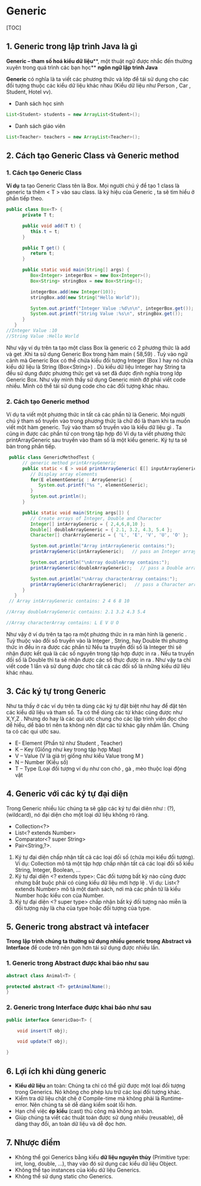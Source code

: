 # Generic

[TOC]

## 1. Generic trong lập trình Java là gì 

**Generic – tham số hoá kiểu dữ liệu****, một thuật ngữ được nhắc đến thường xuyên trong quá trình các bạn học** **ngôn ngữ lập trình Java**

**Generic** có nghĩa là ta viết các phương thức và lớp để tái sử dụng cho các đối tượng thuộc các kiểu dữ liệu khác nhau (Kiểu dữ liệu như Person , Car , Student, Hotel vv).

- Danh sách học sinh

```java
List<Student> students = new ArrayList<Student>();
```

- Danh sách giáo viên

```java
List<Teacher> teachers = new ArrayList<Teacher>();
```

## 2. Cách tạo Generic Class và Generic method 

### 1. Cách tạo Generic Class

 **Ví dụ** ta tạo Generic Class tên là Box. Mọi người chú ý để tạo 1 class là generic ta thêm < T > vào sau class. <T> là ký hiệu của Generic , ta sẽ tìm hiểu ở phần tiếp theo.

```java
public class Box<T> {
      private T t;

      public void add(T t) {
         this.t = t;
      }

      public T get() {
         return t;
      }

      public static void main(String[] args) {
         Box<Integer> integerBox = new Box<Integer>();
         Box<String> stringBox = new Box<String>();

         integerBox.add(new Integer(10));
         stringBox.add(new String("Hello World"));

         System.out.printf("Integer Value :%d\n\n", integerBox.get());
         System.out.printf("String Value :%s\n", stringBox.get());
      }
   }
//Integer Value :10
//String Value :Hello World
```

Như vậy ví dụ trên ta tạo một class Box là generic có 2 phương thức là add và get .Khi ta sử dụng Generic Box trong hàm main ( 58,59) . Tuỳ vào ngữ cảnh mà Generic Box có thể chứa kiểu đối tượng Integer (Box ) hay nó chứa kiểu dữ liệu là String (Box\<String\>) . Dù kiểu dữ liệu Integer hay String ta đều sử dụng được phương thức get và set đã được định nghỉa trong lớp Generic Box. Như vậy mình thấy sử dụng Generic mình đỡ phải viết code nhiều. Mình có thể tái sử dụng code cho các đối tượng khác nhau.

### 2. Cách tạo Generic method 

Ví dụ ta viết một phương thức in tất cả các phần tử là Generic. Mọi người chú ý tham số truyền vào trong phương thức là chữ <E> đó là tham khi ta muốn viết một hàm generic. Tuỳ vào tham số truyền vào là kiểu dữ liệu gì . Ta cũng in được các phần tử con trong tập hợp đó Ví dụ ta viết phương thức printArrayGeneric sau truyền vào tham số là một kiểu generic. Ký tự <E> ta sẽ bàn trong phần tiếp.

```java
 public class GenericMethodTest {
      // generic method printArrayGeneric
      public static < E > void printArrayGeneric( E[] inputArrayGeneric ) {
         // Display array elements
         for(E elementGeneric : ArrayGeneric) {
            System.out.printf("%s ", elementGeneric);
         }
         System.out.println();
      }

      public static void main(String args[]) {
         // Create arrays of Integer, Double and Character
         Integer[] intArrayGeneric = { 2,4,6,8,10 };
         Double[] doubleArrayGeneric = { 2.1, 3.2, 4.3, 5.4 };
         Character[] charArrayGeneric = { 'L', 'E', 'V', 'U', 'O' };

         System.out.println("Array intArrayGeneric contains:");
         printArrayGeneric(intArrayGeneric);   // pass an Integer array

         System.out.println("\nArray doubleArray contains:");
         printArrayGeneric(doubleArrayGeneric);   // pass a Double array

         System.out.println("\nArray characterArray contains:");
         printArrayGeneric(charArrayGeneric);   // pass a Character array
      }
   }
 // Array intArrayGeneric contains: 2 4 6 8 10

//Array doubleArrayGeneric contains: 2.1 3.2 4.3 5.4

//Array characterArray contains: L E V U O
```

Như vậy ở ví dụ trên ta tạo ra một phương thức in ra màn hình là generic . Tuỳ thuộc vào đối số truyền vào là Integer , String, hay Double thì phương thức in đều in ra được các phần tử Nếu ta truyền đối số là Integer thì sẽ nhận được kết quả là các số nguyên trong tập hợp được in ra . Nếu ta truyền đối số là Double thì ta sẽ nhận được các số thực được in ra . Như vậy ta chỉ viết code 1 lần và sử dụng được cho tất cả các đối số là những kiểu dữ liệu khác nhau.

## 3. Các ký tự trong Generic 

Như ta thấy ở các ví dụ trên ta dùng các ký tự đặt biệt như <T> hay <E> để đặt tên các kiểu dữ liệu và tham số. Ta có thể dùng các từ khác cũng được như X,Y,Z . Nhưng do <T> hay <E> là các qui ước chung cho các lập trình viên đọc cho dể hiểu, dể bảo trì nên ta không nên đặt các từ khác gây nhầm lẫn. Chúng ta có các qui ước sau.

- E- Element (Phần tử như Student , Teacher)
- K – Key (Giống như key trong tập hợp Map)
- V – Value (V là giá trị giống như kiểu Value trong M )
- N – Number (Kiểu số)
- T – Type (Loại đối tượng ví dụ như con chó , gà , mèo thuộc loại động vật

## 4. Generic với các ký tự đại diện 

Trong Generic nhiều lúc chúng ta sẽ gặp các ký tự đại diên như : (?),(wildcard), nó đại diện cho một loại dữ liệu không rõ ràng.

- Collection<?>
- List<? extends Number>
- Comparator<? super String>
- Pair<String,?>.

1. Ký tự đại diện <?> chấp nhận tất cả các loại đối số (chứa mọi kiểu đối tượng). Ví dụ: Collection<?> mô tả một tập hợp chấp nhận tất cả các loại đối số kiểu String, Integer, Boolean, …
2. Ký tự đại diện <? extends type>: Các đối tượng bất kỳ nào cũng được nhưng bắt buộc phải có cùng kiểu dữ liệu mới hợp lệ . Ví dụ: List<? extends Number> mô tả một danh sách, nơi mà các phần tử là kiểu Number hoặc kiểu con của Number.
3. Ký tự đại diện <? super type> chấp nhận bất ký đối tượng nào miễn là đối tượng này là cha của type hoặc đối tượng của type.

## 5. Generic trong abstract và intefacer 

**Trong** **lập trình** **chúng ta thường sử dụng nhiều generic trong** **Abstract** **và** **Interface** để code trở nên gọn hơn tái sử dụng được nhiều lần.

### 1. Generic trong Abstract được khai báo như sau 

```java
abstract class Animal<T> {

protected abstract <T> getAnimalName();
}
```

### 2. Generic trong Interface được khai báo như sau 

```java
public interface GenericDao<T> {

    void insert(T obj);

    void update(T obj);

}
```

## 6. Lợi ích khi dùng generic 

- **Kiểu dữ liệu** an toàn: Chúng ta chỉ có thể giữ được một loại đối tượng trong Generics. Nó không cho phép lưu trữ các loại đối tượng khác.
- Kiểm tra dữ liệu chặt chẽ ở Compile-time mà không phải là Runtime-error. Nên chúng ta sẽ dễ dàng kiểm soát lỗi hơn.
- Hạn chế việc **ép kiểu** (cast) thủ công mà không an toàn.
- Giúp chúng ta viết các thuật toán được sử dụng nhiều (reusable), dễ dàng thay đổi, an toàn dữ liệu và dễ đọc hơn.

## 7. Nhược điểm

- Không thể gọi Generics bằng kiểu **dữ liệu nguyên thủy** (Primitive type: int, long, double, …), thay vào đó sử dụng các kiểu dữ liệu Object.
- Không thể tạo instances của kiểu dữ liệu Generics.
- Không thể sử dụng static cho Generics.